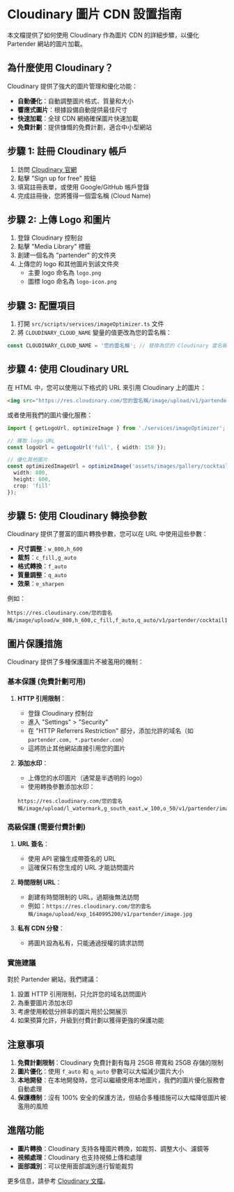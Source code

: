 # Cloudinary 圖片 CDN 設置指南

本文檔提供了如何使用 Cloudinary 作為圖片 CDN 的詳細步驟，以優化 Partender 網站的圖片加載。

## 為什麼使用 Cloudinary？

Cloudinary 提供了強大的圖片管理和優化功能：

- **自動優化**：自動調整圖片格式、質量和大小
- **響應式圖片**：根據設備自動提供最佳尺寸
- **快速加載**：全球 CDN 網絡確保圖片快速加載
- **免費計劃**：提供慷慨的免費計劃，適合中小型網站

## 步驟 1: 註冊 Cloudinary 帳戶

1. 訪問 [Cloudinary 官網](https://cloudinary.com/)
2. 點擊 "Sign up for free" 按鈕
3. 填寫註冊表單，或使用 Google/GitHub 帳戶登錄
4. 完成註冊後，您將獲得一個雲名稱 (Cloud Name)

## 步驟 2: 上傳 Logo 和圖片

1. 登錄 Cloudinary 控制台
2. 點擊 "Media Library" 標籤
3. 創建一個名為 "partender" 的文件夾
4. 上傳您的 logo 和其他圖片到該文件夾
   - 主要 logo 命名為 `logo.png`
   - 圖標 logo 命名為 `logo-icon.png`

## 步驟 3: 配置項目

1. 打開 `src/scripts/services/imageOptimizer.ts` 文件
2. 將 `CLOUDINARY_CLOUD_NAME` 變量的值更改為您的雲名稱：

```typescript
const CLOUDINARY_CLOUD_NAME = '您的雲名稱'; // 替換為您的 Cloudinary 雲名稱
```

## 步驟 4: 使用 Cloudinary URL

在 HTML 中，您可以使用以下格式的 URL 來引用 Cloudinary 上的圖片：

```html
<img src="https://res.cloudinary.com/您的雲名稱/image/upload/v1/partender/logo.png" alt="Partender Logo">
```

或者使用我們的圖片優化服務：

```typescript
import { getLogoUrl, optimizeImage } from './services/imageOptimizer';

// 獲取 logo URL
const logoUrl = getLogoUrl('full', { width: 150 });

// 優化其他圖片
const optimizedImageUrl = optimizeImage('assets/images/gallery/cocktail1.jpg', {
  width: 800,
  height: 600,
  crop: 'fill'
});
```

## 步驟 5: 使用 Cloudinary 轉換參數

Cloudinary 提供了豐富的圖片轉換參數，您可以在 URL 中使用這些參數：

- **尺寸調整**：`w_800,h_600`
- **裁剪**：`c_fill,g_auto`
- **格式轉換**：`f_auto`
- **質量調整**：`q_auto`
- **效果**：`e_sharpen`

例如：

```
https://res.cloudinary.com/您的雲名稱/image/upload/w_800,h_600,c_fill,f_auto,q_auto/v1/partender/cocktail1.jpg
```

## 圖片保護措施

Cloudinary 提供了多種保護圖片不被濫用的機制：

### 基本保護 (免費計劃可用)

1. **HTTP 引用限制**：
   - 登錄 Cloudinary 控制台
   - 進入 "Settings" > "Security"
   - 在 "HTTP Referrers Restriction" 部分，添加允許的域名（如 `partender.com, *.partender.com`）
   - 這將防止其他網站直接引用您的圖片

2. **添加水印**：
   - 上傳您的水印圖片（通常是半透明的 logo）
   - 使用轉換參數添加水印：
   ```
   https://res.cloudinary.com/您的雲名稱/image/upload/l_watermark,g_south_east,w_100,o_50/v1/partender/image.jpg
   ```

### 高級保護 (需要付費計劃)

1. **URL 簽名**：
   - 使用 API 密鑰生成帶簽名的 URL
   - 這確保只有您生成的 URL 才能訪問圖片

2. **時間限制 URL**：
   - 創建有時間限制的 URL，過期後無法訪問
   - 例如：`https://res.cloudinary.com/您的雲名稱/image/upload/exp_1640995200/v1/partender/image.jpg`

3. **私有 CDN 分發**：
   - 將圖片設為私有，只能通過授權的請求訪問

### 實施建議

對於 Partender 網站，我們建議：

1. 設置 HTTP 引用限制，只允許您的域名訪問圖片
2. 為重要圖片添加水印
3. 考慮使用較低分辨率的圖片用於公開展示
4. 如果預算允許，升級到付費計劃以獲得更強的保護功能

## 注意事項

1. **免費計劃限制**：Cloudinary 免費計劃有每月 25GB 帶寬和 25GB 存儲的限制
2. **圖片優化**：使用 `f_auto` 和 `q_auto` 參數可以大幅減少圖片大小
3. **本地開發**：在本地開發時，您可以繼續使用本地圖片，我們的圖片優化服務會自動處理
4. **保護機制**：沒有 100% 安全的保護方法，但結合多種措施可以大幅降低圖片被濫用的風險

## 進階功能

- **圖片轉換**：Cloudinary 支持各種圖片轉換，如裁剪、調整大小、濾鏡等
- **視頻處理**：Cloudinary 也支持視頻上傳和處理
- **面部識別**：可以使用面部識別進行智能裁剪

更多信息，請參考 [Cloudinary 文檔](https://cloudinary.com/documentation)。 